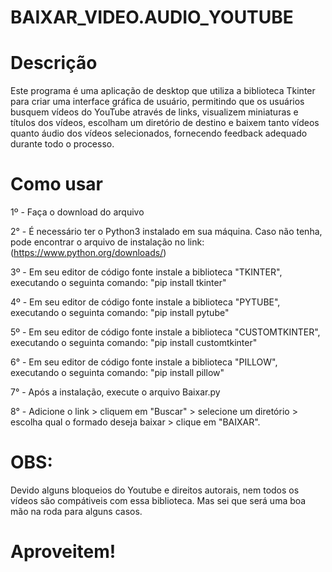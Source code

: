 # BAIXAR_VIDEO.AUDIO_YOUTUBE

# Descrição
Este programa é uma aplicação de desktop que utiliza a biblioteca Tkinter para criar uma interface gráfica de usuário, permitindo que os usuários busquem vídeos do YouTube através de links, visualizem miniaturas e títulos dos vídeos, escolham um diretório de destino e baixem tanto vídeos quanto áudio dos vídeos selecionados, fornecendo feedback adequado durante todo o processo.

# Como usar
 1º - Faça o download do arquivo

 2° - É necessário ter o Python3 instalado em sua máquina. Caso não tenha, pode encontrar o arquivo de instalação no link: (https://www.python.org/downloads/)
 
 3º - Em seu editor de código fonte instale a biblioteca "TKINTER", executando o seguinta comando: "pip install tkinter"

 4º - Em seu editor de código fonte instale a biblioteca "PYTUBE", executando o seguinta comando: "pip install pytube"

 5º - Em seu editor de código fonte instale a biblioteca "CUSTOMTKINTER", executando o seguinta comando: "pip install customtkinter"

 6° - Em seu editor de código fonte instale a biblioteca "PILLOW", executando o seguinta comando: "pip install pillow"
 
 7° - Após a instalação, execute o arquivo Baixar.py
 
 8° - Adicione o link > cliquem em "Buscar" > selecione um diretório > escolha qual o formado deseja baixar > clique em "BAIXAR".


 # OBS:
 Devido alguns bloqueios do Youtube e direitos autorais, nem todos os vídeos são compátiveis com essa biblioteca.
 Mas sei que será uma boa mão na roda para alguns casos.

 # Aproveitem!
